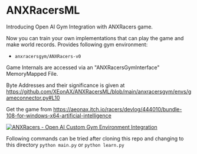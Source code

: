 # ANXRacersML

Introducing Open AI Gym Integration with ANXRacers game.

Now you can train your own implementations that can play the game and make world records.
Provides following gym environment:
 - `anxracersgym/ANXRacers-v0`

Game Internals are accessed via an "ANXRacersGymInterface​" MemoryMapped File.

Byte Addresses and their significance is given at https://github.com/XEonAX/ANXRacersML/blob/main/anxracersgym/envs/gameconnector.py#L10

Get the game from https://aeonax.itch.io/racers/devlog/444010/bundle-108-for-windows-x64-artificial-intelligence


[![ANXRacers - Open AI Custom Gym Environment Integration](http://img.youtube.com/vi/QeKrhXZSOCw/0.jpg)](http://www.youtube.com/watch?v=QeKrhXZSOCw "ANXRacers - Open AI Custom Gym Environment Integration")



Following commands can be tried after cloning this repo and changing to this directory
`python main.py` or `python learn.py`
